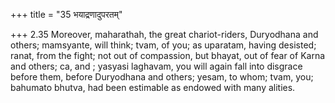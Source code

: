 +++
title = "35 भयाद्रणादुपरतम्"

+++
2.35 Moreover, maharathah, the great chariot-riders, Duryodhana and
others; mamsyante, will think; tvam, of you; as uparatam, having
desisted; ranat, from the fight; not out of compassion, but bhayat, out
of fear of Karna and others; ca, and ; yasyasi laghavam, you will again
fall into disgrace before them, before Duryodhana and others; yesam, to
whom; tvam, you; bahumato bhutva, had been estimable as endowed with
many alities.

